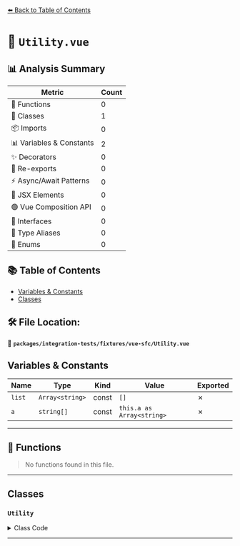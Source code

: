 [⬅️ Back to Table of Contents](../../../../index.md)

# 📄 `Utility.vue`

## 📊 Analysis Summary

| Metric | Count |
|--------|-------|
| 🔧 Functions | 0 |
| 🧱 Classes | 1 |
| 📦 Imports | 0 |
| 📊 Variables & Constants | 2 |
| ✨ Decorators | 0 |
| 🔄 Re-exports | 0 |
| ⚡ Async/Await Patterns | 0 |
| 💠 JSX Elements | 0 |
| 🟢 Vue Composition API | 0 |
| 📐 Interfaces | 0 |
| 📑 Type Aliases | 0 |
| 🎯 Enums | 0 |

## 📚 Table of Contents

- [Variables & Constants](#variables-constants)
- [Classes](#classes)

## 🛠️ File Location:
📂 **`packages/integration-tests/fixtures/vue-sfc/Utility.vue`**

## Variables & Constants

| Name | Type | Kind | Value | Exported |
|------|------|------|-------|----------|
| `list` | `Array<string>` | const | `[]` | ✗ |
| `a` | `string[]` | const | `this.a as Array<string>` | ✗ |


---

## 🔧 Functions

> No functions found in this file.


---

## Classes

### `Utility`

<details><summary>Class Code</summary>

```ts
export default class Utility {
  get a() {
    const list: Array<string> = [];
    return list;
  }

  get b() {
    const a = this.a as Array<string>;
    return a;
  }
}
```
</details>


---